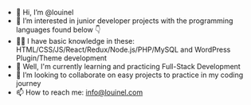 - 👋 Hi, I’m @louinel
- 👀 I’m interested in junior developer projects with the programming languages found below 👇
- 👨‍💻 I have basic knowledge in these: HTML/CSS/JS/React/Redux/Node.js/PHP/MySQL and WordPress Plugin/Theme development
- 🌱 Well, I'm currently learning and practicing Full-Stack Development
- 💞️ I’m looking to collaborate on easy projects to practice in my coding journey
- 📫 How to reach me: info@louinel.com

<!---
louinel/louinel is a ✨ special ✨ repository because its `README.md` (this file) appears on your GitHub profile.
You can click the Preview link to take a look at your changes.
--->

